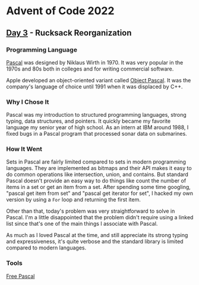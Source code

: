 # Advent of Code 2022
## [Day 3](https://adventofcode.com/2022/day/3) - Rucksack Reorganization

### Programming Language 

[Pascal](https://en.wikipedia.org/wiki/Pascal_(programming_language)) was designed by Niklaus Wirth in 1970.
It was very popular in the 1970s and 80s both in colleges and for writing commercial software.

Apple developed an object-oriented variant called [Object Pascal](https://en.wikipedia.org/wiki/Object_Pascal).
It was the company's language of choice until 1991 when it was displaced by C++.

### Why I Chose It

Pascal was my introduction to structured programming languages, strong typing, data structures, and pointers.
It quickly became my favorite language my senior year of high school.
As an intern at IBM around 1988, I fixed bugs in a Pascal program that processed sonar data on submarines.

### How It Went

Sets in Pascal are fairly limited compared to sets in modern programming languages.
They are implemented as bitmaps and their API makes it easy to do common operations like intersection, union, and contains.
But standard Pascal doesn't provide an easy way to do things like count the number of items in a set or get an item from a set.
After spending some time googling, "pascal get item from set" and "pascal get iterator for set", I hacked my own version by using a `For` loop and returning the first item.

Other than that, today's problem was very straightforward to solve in Pascal.
I'm a little disappointed that the problem didn't require using a linked list since that's one of the main things I associate with Pascal.

As much as I loved Pascal at the time, and still appreciate its strong typing and expressiveness, it's quite verbose and the standard library is limited compared to modern languages.

### Tools

[Free Pascal](https://freepascal.org)
